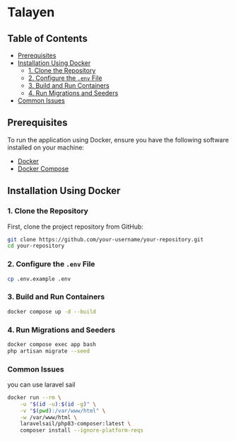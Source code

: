 # Talayen


## Table of Contents

- [Prerequisites](#prerequisites)
- [Installation Using Docker](#installation-using-docker)
  - [1. Clone the Repository](#1-clone-the-repository)
  - [2. Configure the `.env` File](#2-configure-the-env-file)
  - [3. Build and Run Containers](#3-build-and-run-containers)
  - [4. Run Migrations and Seeders](#4-run-migrations-and-seeders)
- [Common Issues](#common-issues)

## Prerequisites

To run the application using Docker, ensure you have the following software installed on your machine:

- [Docker](https://www.docker.com/get-started)
- [Docker Compose](https://docs.docker.com/compose/install/)

## Installation Using Docker

### 1. Clone the Repository

First, clone the project repository from GitHub:

```bash
git clone https://github.com/your-username/your-repository.git
cd your-repository
```

### 2. Configure the `.env` File

```bash
cp .env.example .env
```

### 3. Build and Run Containers

```bash
docker compose up -d --build
```

### 4. Run Migrations and Seeders

```bash
docker compose exec app bash
php artisan migrate --seed
```

### Common Issues

you can use laravel sail 

```bash
docker run --rm \
    -u "$(id -u):$(id -g)" \
    -v "$(pwd):/var/www/html" \
    -w /var/www/html \
    laravelsail/php83-composer:latest \
    composer install --ignore-platform-reqs
```
